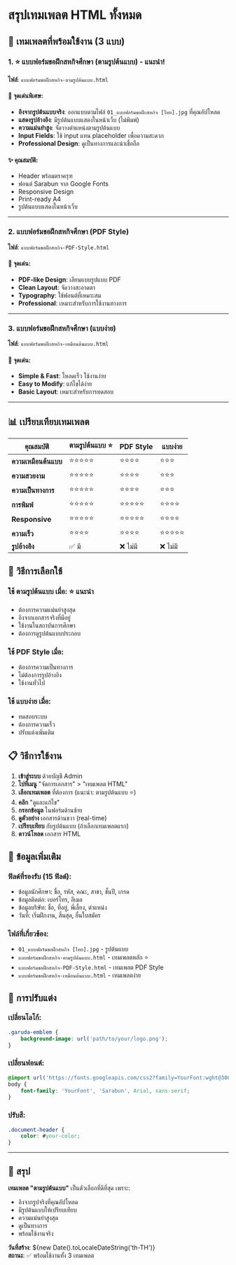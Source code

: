 # สรุปเทมเพลต HTML ทั้งหมด

## 🎯 เทมเพลตที่พร้อมใช้งาน (3 แบบ)

### 1. ⭐ แบบฟอร์มขอฝึกสหกิจศึกษา (ตามรูปต้นแบบ) - **แนะนำ!**
**ไฟล์**: `แบบฟอร์มขอฝึกสหกิจ-ตามรูปต้นแบบ.html`

#### 🎨 จุดเด่นพิเศษ:
- **อิงจากรูปต้นแบบจริง**: ออกแบบตามไฟล์ `01_แบบฟอร์มขอฝึกสหกิจ [ไทย].jpg` ที่คุณอัปโหลด
- **แสดงรูปอ้างอิง**: มีรูปต้นแบบแสดงในหน้าเว็บ (ไม่พิมพ์)
- **ความแม่นยำสูง**: จัดวางตำแหน่งตามรูปต้นแบบ
- **Input Fields**: ใช้ input แทน placeholder เพื่อความสะดวก
- **Professional Design**: ดูเป็นทางการและน่าเชื่อถือ

#### ✨ คุณสมบัติ:
- Header พร้อมตราครุฑ
- ฟอนต์ Sarabun จาก Google Fonts
- Responsive Design
- Print-ready A4
- รูปต้นแบบแสดงในหน้าเว็บ

---

### 2. แบบฟอร์มขอฝึกสหกิจศึกษา (PDF Style)
**ไฟล์**: `แบบฟอร์มขอฝึกสหกิจ-PDF-Style.html`

#### 🎨 จุดเด่น:
- **PDF-like Design**: เลียนแบบรูปแบบ PDF
- **Clean Layout**: จัดวางสะอาดตา
- **Typography**: ใช้ฟอนต์ที่เหมาะสม
- **Professional**: เหมาะสำหรับการใช้งานทางการ

---

### 3. แบบฟอร์มขอฝึกสหกิจศึกษา (แบบง่าย)
**ไฟล์**: `แบบฟอร์มขอฝึกสหกิจ-เหมือนต้นแบบ.html`

#### 🎨 จุดเด่น:
- **Simple & Fast**: โหลดเร็ว ใช้งานง่าย
- **Easy to Modify**: แก้ไขได้ง่าย
- **Basic Layout**: เหมาะสำหรับการทดสอบ

---

## 📊 เปรียบเทียบเทมเพลต

| คุณสมบัติ | ตามรูปต้นแบบ ⭐ | PDF Style | แบบง่าย |
|-----------|-----------------|-----------|---------|
| **ความเหมือนต้นแบบ** | ⭐⭐⭐⭐⭐ | ⭐⭐⭐⭐ | ⭐⭐⭐ |
| **ความสวยงาม** | ⭐⭐⭐⭐⭐ | ⭐⭐⭐⭐ | ⭐⭐⭐ |
| **ความเป็นทางการ** | ⭐⭐⭐⭐⭐ | ⭐⭐⭐⭐ | ⭐⭐⭐ |
| **การพิมพ์** | ⭐⭐⭐⭐⭐ | ⭐⭐⭐⭐⭐ | ⭐⭐⭐⭐ |
| **Responsive** | ⭐⭐⭐⭐⭐ | ⭐⭐⭐⭐⭐ | ⭐⭐⭐⭐ |
| **ความเร็ว** | ⭐⭐⭐⭐ | ⭐⭐⭐⭐ | ⭐⭐⭐⭐⭐ |
| **รูปอ้างอิง** | ✅ มี | ❌ ไม่มี | ❌ ไม่มี |

## 🚀 วิธีการเลือกใช้

### ใช้ **ตามรูปต้นแบบ** เมื่อ: ⭐ แนะนำ
- ต้องการความแม่นยำสูงสุด
- อิงจากเอกสารจริงที่มีอยู่
- ใช้งานในสถาบันการศึกษา
- ต้องการดูรูปต้นแบบประกอบ

### ใช้ **PDF Style** เมื่อ:
- ต้องการความเป็นทางการ
- ไม่ต้องการรูปอ้างอิง
- ใช้งานทั่วไป

### ใช้ **แบบง่าย** เมื่อ:
- ทดสอบระบบ
- ต้องการความเร็ว
- ปรับแต่งเพิ่มเติม

## 📋 วิธีการใช้งาน

1. **เข้าสู่ระบบ** ด้วยบัญชี Admin
2. **ไปที่เมนู** "จัดการเอกสาร" > "เทมเพลต HTML"
3. **เลือกเทมเพลต** ที่ต้องการ (แนะนำ: ตามรูปต้นแบบ ⭐)
4. **คลิก** "ดูและแก้ไข"
5. **กรอกข้อมูล** ในฟอร์มด้านซ้าย
6. **ดูตัวอย่าง** เอกสารด้านขวา (real-time)
7. **เปรียบเทียบ** กับรูปต้นแบบ (ถ้าเลือกเทมเพลตแรก)
8. **ดาวน์โหลด** เอกสาร HTML

## 🎯 ข้อมูลเพิ่มเติม

### ฟิลด์ที่รองรับ (15 ฟิลด์):
- ข้อมูลนักศึกษา: ชื่อ, รหัส, คณะ, สาขา, ชั้นปี, เกรด
- ข้อมูลติดต่อ: เบอร์โทร, อีเมล
- ข้อมูลบริษัท: ชื่อ, ที่อยู่, พี่เลี้ยง, ตำแหน่ง
- วันที่: เริ่มฝึกงาน, สิ้นสุด, ยื่นใบสมัคร

### ไฟล์ที่เกี่ยวข้อง:
- `01_แบบฟอร์มขอฝึกสหกิจ [ไทย].jpg` - รูปต้นแบบ
- `แบบฟอร์มขอฝึกสหกิจ-ตามรูปต้นแบบ.html` - เทมเพลตหลัก ⭐
- `แบบฟอร์มขอฝึกสหกิจ-PDF-Style.html` - เทมเพลต PDF Style
- `แบบฟอร์มขอฝึกสหกิจ-เหมือนต้นแบบ.html` - เทมเพลตง่าย

## 🔧 การปรับแต่ง

### เปลี่ยนโลโก้:
```css
.garuda-emblem {
    background-image: url('path/to/your/logo.png');
}
```

### เปลี่ยนฟอนต์:
```css
@import url('https://fonts.googleapis.com/css2?family=YourFont:wght@300;400;500;600;700&display=swap');
body {
    font-family: 'YourFont', 'Sarabun', Arial, sans-serif;
}
```

### ปรับสี:
```css
.document-header {
    color: #your-color;
}
```

---

## 🎉 สรุป

**เทมเพลต "ตามรูปต้นแบบ"** เป็นตัวเลือกที่ดีที่สุด เพราะ:
- อิงจากรูปจริงที่คุณอัปโหลด
- มีรูปต้นแบบให้เปรียบเทียบ
- ความแม่นยำสูงสุด
- ดูเป็นทางการ
- พร้อมใช้งานจริง

**วันที่สร้าง**: ${new Date().toLocaleDateString('th-TH')}  
**สถานะ**: ✅ พร้อมใช้งานทั้ง 3 เทมเพลต